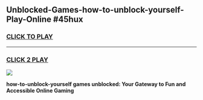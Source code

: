 
## Unblocked-Games-how-to-unblock-yourself-Play-Online #45hux
<h3>
<a href="https://news.freeplayer.one?title=how-to-unblock-yourself&ref=3">CLICK TO PLAY</a></h3>
<hr>

<h3>
<a href="https://news.freeplayer.one?title=how-to-unblock-yourself&ref=3">CLICK 2 PLAY</a>
  
</h3>

<a href="https://news.freeplayer.one?title=how-to-unblock-yourself&ref=3"><img src="https://clearcache.store/games.png"></a>


**how-to-unblock-yourself games unblocked: Your Gateway to Fun and Accessible Online Gaming**
